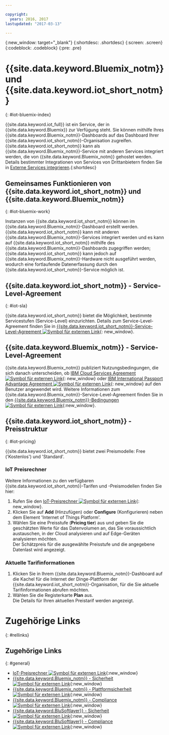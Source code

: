 ```yaml
---

copyright:
  years: 2016, 2017
lastupdated: "2017-03-13"

---
```


{:new_window: target="\_blank"}
{:shortdesc: .shortdesc}
{:screen: .screen}
{:codeblock: .codeblock}
{:pre: .pre}

# {{site.data.keyword.Bluemix_notm}} und {{site.data.keyword.iot_short_notm}}
{: #iot-bluemix-index}

{{site.data.keyword.iot_full}} ist ein Service, der in {{site.data.keyword.Bluemix}} zur Verfügung steht. Sie können mithilfe Ihres {{site.data.keyword.Bluemix_notm}}-Dashboards auf das Dashboard Ihrer {{site.data.keyword.iot_short_notm}}-Organisation zugreifen. {{site.data.keyword.iot_short_notm}} kann als {{site.data.keyword.Bluemix_notm}}-Service mit anderen Services integriert werden, die von {{site.data.keyword.Bluemix_notm}} gehostet werden. Details bestimmter Integrationen von Services von Drittanbietern finden Sie in [Externe Services integrieren](extensions/index.html).{:shortdesc}

## Gemeinsames Funktionieren von {{site.data.keyword.iot_short_notm}} und {{site.data.keyword.Bluemix_notm}}
{: #iot-bluemix-work}

Instanzen von {{site.data.keyword.iot_short_notm}} können im {{site.data.keyword.Bluemix_notm}}-Dashboard erstellt werden. {{site.data.keyword.iot_short_notm}} kann mit anderen {{site.data.keyword.Bluemix_notm}}-Services integriert werden und es kann auf {{site.data.keyword.iot_short_notm}} mithilfe des {{site.data.keyword.Bluemix_notm}}-Dashboards zugegriffen werden; {{site.data.keyword.iot_short_notm}} kann jedoch auf {{site.data.keyword.Bluemix_notm}}-Hardware nicht ausgeführt werden, wodurch eine fortlaufende Datenerfassung durch den {{site.data.keyword.iot_short_notm}}-Service möglich ist.

## {{site.data.keyword.iot_short_notm}} - Service-Level-Agreement
{: #iot-sla}

{{site.data.keyword.iot_short_notm}} bietet die Möglichkeit, bestimmte Servicestufen (Service-Level) einzurichten. Details zum Service-Level-Agreement finden Sie in [{{site.data.keyword.iot_short_notm}}-Service-Level-Agreement ![Symbol für externen Link](../../../icons/launch-glyph.svg "Symbol für externen Link")](http://www-03.ibm.com/software/sla/sladb.nsf/pdf/6738-03/$file/i126-6738-03_06-2016_en_US.pdf){: new_window}.

## {{site.data.keyword.Bluemix_notm}} - Service-Level-Agreement

{{site.data.keyword.Bluemix_notm}} publiziert Nutzungsbedingungen, die sich danach unterscheiden, ob [IBM Cloud Services Agreement ![Symbol für externen Link](../../../icons/launch-glyph.svg)](http://www-05.ibm.com/support/operations/files/pdf/csa_us.pdf?cm_mc_uid=65870113399114371461368&cm_mc_sid_50200000=1469524513){: new_window} oder [IBM International Passport Advantage Agreement ![Symbol für externen Link](../../../icons/launch-glyph.svg)](https://www-01.ibm.com/software/passportadvantage/pa_agreements.html){: new_window} auf den Benutzer angewendet wird. Weitere Informationen zum {{site.data.keyword.Bluemix_notm}}-Service-Level-Agreement finden Sie in den [{{site.data.keyword.Bluemix_notm}}-Bedingungen ![Symbol für externen Link](../../../icons/launch-glyph.svg "Symbol für externen Link")](https://console.{DomainName}/docs/navigation/notices.html#terms){:new_window}.

## {{site.data.keyword.iot_short_notm}} - Preisstruktur
{: #iot-pricing}

{{site.data.keyword.iot_short_notm}} bietet zwei Preismodelle: Free ('Kostenlos') und 'Standard'.

### IoT Preisrechner
Weitere Informationen zu den verfügbaren {{site.data.keyword.iot_short_notm}}-Tarifen und -Preismodellen finden Sie hier:
1. Rufen Sie den [IoT-Preisrechner ![Symbol für externen Link](../../../icons/launch-glyph.svg "Symbol für externen Link")](http://iot-cost-calculator.ng.bluemix.net/){: new_window}.  
2. Klicken Sie auf **Add** (Hinzufügen) oder **Configure** (Konfigurieren) neben dem Element 'Internet of Things Platform'.
3. Wählen Sie eine Preisstufe (**Pricing tier**) aus und geben Sie die geschätzten Werte für das Datenvolumen an, das Sie voraussichtlich austauschen, in der Cloud analysieren und auf Edge-Geräten analysieren möchten.  
Der Schätzpreis für die ausgewählte Preisstufe und die angegebene Datenlast wird angezeigt.

### Aktuelle Tarifinformationen
1. Klicken Sie in Ihrem {{site.data.keyword.Bluemix_notm}}-Dashboard auf die Kachel für die Internet der Dinge-Plattform der {{site.data.keyword.iot_short_notm}}-Organisation, für die Sie aktuelle Tarifinformationen abrufen möchten.
2. Wählen Sie die Registerkarte **Plan** aus.  
Die Details für Ihren aktuellen Preistarif werden angezeigt.

# Zugehörige Links
{: #rellinks}


## Zugehörige Links
{: #general}

* [IoT-Preisrechner ![Symbol für externen Link](../../../icons/launch-glyph.svg "Symbol für externen Link")](http://iot-cost-calculator.ng.bluemix.net/){:new_window}
* [{{site.data.keyword.Bluemix_notm}} - Sicherheit ![Symbol für externen Link](../../../icons/launch-glyph.svg "Symbol für externen Link")](https://console.ng.bluemix.net/docs/security/index.html#security){:new_window}
* [{{site.data.keyword.Bluemix_notm}} - Plattformsicherheit ![Symbol für externen Link](../../../icons/launch-glyph.svg "Symbol für externen Link")](https://console.ng.bluemix.net/docs/security/index.html#platform-security){:new_window}
* [{{site.data.keyword.Bluemix_notm}} - Compliance ![Symbol für externen Link](../../../icons/launch-glyph.svg "Symbol für externen Link")](https://console.ng.bluemix.net/docs/security/index.html#compliance){:new_window}
* [{{site.data.keyword.BluSoftlayer}} - Sicherheit ![Symbol für externen Link](../../../icons/launch-glyph.svg "Symbol für externen Link")](http://www.softlayer.com/security){:new_window}
* [{{site.data.keyword.BluSoftlayer}} - Compliance ![Symbol für externen Link](../../../icons/launch-glyph.svg "Symbol für externen Link")](http://www.softlayer.com/compliance){:new_window}
